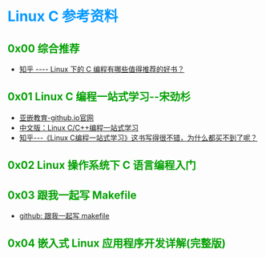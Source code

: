 # <font color=#0099ff> **Linux C 参考资料** </font>

## <font color=#009A000> 0x00 综合推荐 </font>

- <a href="https://www.zhihu.com/question/19791289" target="_blank">知乎 ---- Linux 下的 C 编程有哪些值得推荐的好书？
</a>



## <font color=#009A000> 0x01 Linux C 编程一站式学习--宋劲杉 </font>

- <a href="https://akaedu.github.io/" target="_blank">亚嵌教育-github.io官网</a>
- <a href="http://songjinshan.com/akabook/zh/index.html" target="_blank">中文版：Linux C/C++编程一站式学习</a>
- <a href="https://www.zhihu.com/question/34069391" target="_blank">知乎---《Linux C编程一站式学习》这书写得很不错，为什么都买不到了呢？</a>



## <font color=#009A000> 0x02 Linux 操作系统下 C 语言编程入门 </font>


## <font color=#009A000> 0x03 跟我一起写 Makefile </font>

- <a href="https://github.com/seisman/how-to-write-makefile" target="_blank">github: 跟我一起写 makefile</a>

## <font color=#009A000> 0x04 嵌入式 Linux 应用程序开发详解(完整版) </font>

 

